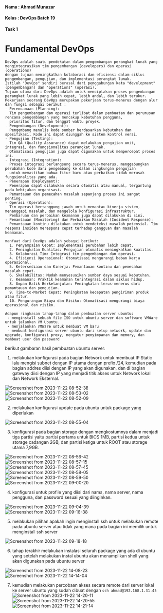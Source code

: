 #### Nama : Ahmad Munazar
#### Kelas : DevOps Batch 19
#### Task 1

# Fundamental DevOps
```
DevOps adalah suatu pendekatan dalam pengembangan perangkat lunak yang mengintegrasikan tim pengembangan (developers) dan operasi (operations) 
dengan tujuan meningkatkan kolaborasi dan efisiensi dalam siklus pengembangan, pengujian, dan implementasi perangkat lunak. 
Istilah "DevOps" sendiri berasal dari penggabungan kata "development" (pengembangan) dan "operations" (operasi).
Tujuan utama dari DevOps adalah untuk menciptakan proses pengembangan perangkat lunak yang lebih cepat, lebih andal, dan lebih terukur.
Pekerjaan seorang DevOps merupakan pekerjaan terus-menerus dengan alur dan fungsi sebagai berikut :
- Perencanaan (Planning):
  Tim pengembangan dan operasi terlibat dalam pembuatan dan perumusan rencana pengembangan yang mencakup kebutuhan pengguna, 
  prioritas fitur, dan tenggat waktu proyek.
- Pengembangan (Development):
  Pengembang menulis kode sumber berdasarkan kebutuhan dan spesifikasi. Kode ini dapat diunggah ke sistem kontrol versi.
- Pengujian (Testing):
  Tim QA (Quality Assurance) dapat melakukan pengujian unit, integrasi, dan fungsionalitas perangkat lunak. 
  Otomatisasi pengujian juga dapat digunakan untuk mempercepat proses ini.
- Integrasi (Integration):
  Proses integrasi berlangsung secara terus-menerus, menggabungkan perubahan kode dari pengembang ke dalam lingkungan pengujian
  untuk memastikan bahwa fitur baru atau perbaikan tidak merusak fungsionalitas yang ada.
- Penerapan (Deployment):
  Penerapan dapat dilakukan secara otomatis atau manual, tergantung pada kebijakan organisasi. 
  Pemantauan dan pemecahan masalah sepanjang proses ini sangat penting.
- Operasi (Operation):
  Tim operasi bertanggung jawab untuk memantau kinerja sistem, menanggapi masalah, dan mengelola konfigurasi infrastruktur.
  Pembaruan dan perbaikan keamanan juga dapat dilakukan di sini.
- Pemantauan (Monitoring) dan Perbaikan Masalah (Incident Response):
  Pemantauan kontinu dilakukan untuk mendeteksi masalah potensial. Tim respons insiden merespons cepat terhadap gangguan dan masalah keamanan.
```
```
manfaat dari DevOps adalah sebagai berikut:
  1. Penyampaian Cepat: Implementasi perubahan lebih cepat.
  2. Peningkatan Kualitas: Pengujian otomatis meningkatkan kualitas.
  3. Kolaborasi Tim: Integrasi tim pengembangan dan operasi.
  4. Efisiensi Operasional: Otomatisasi mengurangi beban kerja operasional.
  5. Ketersediaan dan Kinerja: Pemantauan kontinu dan pemecahan masalah cepat.
  6. Skalabilitas: Mudah menyesuaikan sumber daya sesuai kebutuhan.
  7. Keamanan: Praktik keamanan terintegrasi dalam siklus hidup.
  8. Umpan Balik Berkelanjutan: Peningkatan terus-menerus dari pemantauan dan pengujian.
  9. Time-to-Market Cepat: Peningkatan kecepatan pengiriman produk atau fitur.
  10. Pengurangan Biaya dan Risiko: Otomatisasi mengurangi biaya operasional dan risiko.
```
```
Adapun ringkasan tahap-tahap dalam pembuatan server ubuntu:
 - menginstall sebuah file ISO untuk ubuntu server dan software VMWare untuk jalankan VM Ubuntu.
 - menjalankan VMWare untuk membuat VM baru
 - membuat konfigurasi server ubuntu dari setup network, update dan upgrade, konfigurasi proxy, mengatur penyimpanan dan memory, dan membuat user dan password
```
berikut gambaran hasil pembuatan ubuntu server:
1. melakukan konfigurasi pada bagian Network untuk membuat IP Static lalu mengisi subnet dengan IP utama dengan prefix /24, kemudian pada bagian addres diisi dengan IP yang akan digunakan, dan di bagian gateway diisi dengan IP yang menjadi titik akses untuk Network lokal dan Network Eksternal.  

![Screenshot from 2023-11-22 08-52-38](https://github.com/Muna-020/DEVOPS-BATCH-19/assets/74352384/7ce41924-def4-4f2a-b1c3-34a3e64c47d7)
![Screenshot from 2023-11-22 08-53-02](https://github.com/Muna-020/DEVOPS-BATCH-19/assets/74352384/4dc53020-2f57-440a-a180-b21a6c6247bc)
![Screenshot from 2023-11-22 08-52-09](https://github.com/Muna-020/DEVOPS-BATCH-19/assets/74352384/d25e86af-73a6-4300-955a-1b4e37dd0a29)

2. melakukan konfigurasi update pada ubuntu untuk package yang diperlukan

![Screenshot from 2023-11-22 08-55-04](https://github.com/Muna-020/DEVOPS-BATCH-19/assets/74352384/f1b9b39c-1d76-4295-badb-2c25dd3edc21)

3. konfigurasi pada bagian storage dengan mengkostumnya dalam menjadi tiga partisi yaitu partisi pertama untuk BIOS 1MB, partisi kedua untuk storage cadangan 2GB, dan partisi ketiga untuk ROOT atau storage utama 7,9GB.

![Screenshot from 2023-11-22 08-56-42](https://github.com/Muna-020/DEVOPS-BATCH-19/assets/74352384/807f198e-62ab-4ef3-9cf7-10e8e019d08f)
![Screenshot from 2023-11-22 08-57-15](https://github.com/Muna-020/DEVOPS-BATCH-19/assets/74352384/6239ddfa-53b4-4b07-b584-316358a03bcf)
![Screenshot from 2023-11-22 08-57-45](https://github.com/Muna-020/DEVOPS-BATCH-19/assets/74352384/beeb5e9b-d534-486e-8e15-7de7cce28883)
![Screenshot from 2023-11-22 08-58-05](https://github.com/Muna-020/DEVOPS-BATCH-19/assets/74352384/1a50ed07-7a65-4236-a3fe-e2f22b587f62)
![Screenshot from 2023-11-22 08-59-50](https://github.com/Muna-020/DEVOPS-BATCH-19/assets/74352384/092591a6-5620-4837-bb07-ff0c70967b34)
![Screenshot from 2023-11-22 09-00-20](https://github.com/Muna-020/DEVOPS-BATCH-19/assets/74352384/9f553298-c172-49a1-85ce-2c8040431615)

4.  konfigurasi untuk profile yang diisi dari nama, nama server, nama pengguna, dan password sesuai yang diinginkan.

![Screenshot from 2023-11-22 09-04-39](https://github.com/Muna-020/DEVOPS-BATCH-19/assets/74352384/06396d60-893e-477a-b809-e0e56d92b23c)
![Screenshot from 2023-11-22 09-16-38](https://github.com/Muna-020/DEVOPS-BATCH-19/assets/74352384/65ab0a2e-f6e7-4f39-bcc3-863ecac3bd4c)

5. melakukan pilihan apakah ingin menginstall ssh untuk melakukan remote pada ubuntu server atau tidak yang mana pada bagian ini memilih untuk menginstall ssh server

![Screenshot from 2023-11-22 09-18-18](https://github.com/Muna-020/DEVOPS-BATCH-19/assets/74352384/0e4d86f2-d6dd-4548-92a4-da94f82926ac)

6. tahap terakhir melakukan instalasi seluruh package yang ada di ubuntu yang setelah melakukan instal ubuntu akan menampilkan shell yang akan digunakan pada ubuntu server

![Screenshot from 2023-11-22 14-08-23](https://github.com/Muna-020/DEVOPS-BATCH-19/assets/74352384/8ab2c7c3-be87-4923-9df1-0fc80b58e540)
![Screenshot from 2023-11-22 14-14-04](https://github.com/Muna-020/DEVOPS-BATCH-19/assets/74352384/bdb0d81e-bfbf-4477-bccd-b67a02f1d24b)

7. kemudian melakukan percobaan akses secara remote dari server lokal ke server ubuntu yang sudah dibuat dengan `ssh ahmad@192.168.1.31.45`
![Screenshot from 2023-11-22 14-20-11](https://github.com/Muna-020/DEVOPS-BATCH-19/assets/74352384/40fcd6d6-083d-43bb-8384-5daee2ceef21)
![Screenshot from 2023-11-22 14-20-55](https://github.com/Muna-020/DEVOPS-BATCH-19/assets/74352384/d806fe5a-ecc2-432a-801d-010bfa06c4dc)
![Screenshot from 2023-11-22 14-21-14](https://github.com/Muna-020/DEVOPS-BATCH-19/assets/74352384/60753677-49f2-415b-b8f8-962787cac044)

